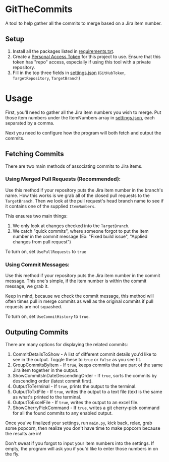 # GitTheCommits
A tool to help gather all the commits to merge based on a Jira item number.

## Setup
1. Install all the packages listed in [requirements.txt](https://github.com/joeasley-clgx/GitTheCommits/blob/main/requirements.txt).
2. Create a [Personal Access Token](https://github.com/settings/tokens) for this project to use. Ensure that this token has "repo" access, especially if using this tool with a private repository.
3. Fill in the top three fields in [settings.json](https://github.com/joeasley-clgx/GitTheCommits/blob/main/settings.json) (`GitHubToken`, `TargetRepository`, `TargetBranch`)

# Usage
First, you'll need to gather all the Jira item numbers you wish to merge.
Put those item numbers under the ItemNumbers array in [settings.json](https://github.com/joeasley-clgx/GitTheCommits/blob/main/settings.json), each separated by a comma.

Next you need to configure how the program will both fetch and output the commits.

## Fetching Commits
There are two main methods of associating commits to Jira items.

### Using Merged Pull Requests **(Recommended)**:

Use this method if your repository puts the Jira item number in the branch's name.
How this works is we grab all of the closed pull requests to the `TargetBranch`.
Then we look at the pull request's head branch name to see if it contains one of the supplied `ItemNumbers`.

This ensures two main things:
1. We only look at changes checked into the `TargetBranch`. 
2. We catch "quick commits", where someone forgot to put the item number in the commit message (Ex: "Fixed build issue", "Applied changes from pull request")

To turn on, set `UsePullRequests` to `true`

### Using Commit Messages:

Use this method if your repository puts the Jira item number in the commit message.
This one's simple, if the item number is within the commit message, we grab it.

Keep in mind, because we check the commit message, this method will often times pull in merge commits as well as the original commits if pull requests are not squashed.

To turn on, set `UseCommitHistory` to `true`.

## Outputing Commits

There are many options for displaying the related commits:

1. CommitDetailsToShow - 
A list of different commit details you'd like to see in the output.
Toggle these to `true` or `false` as you see fit.
2. GroupCommitsByItem -
If `true`, keeps commits that are part of the same Jira item together in the output.
3. ShowCommitsInDateDescendingOrder -
If `true`, sorts the commits by descending order (latest commit first).
4. OutputToTerminal -
If `true`, prints the output to the terminal.
5. OutputToTxtFile -
If `true`, writes the output to a text file (text is the same as what's printed to the terminal.
6. OutputToExcelFile -
If `true`, writes the output to an excel file.
7. ShowCherryPickCommand -
If `true`, writes a git cherry-pick command for all the found commits to any enabled output.

Once you've finalized your settings, run `main.py`, kick back, relax, grab some popcorn, then realize you don't have time to make popcorn because the results are in!

Don't sweat if you forgot to input your item numbers into the settings.
If empty, the program will ask you if you'd like to enter those numbers in on the fly.
